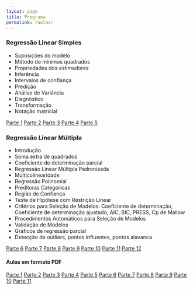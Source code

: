 ```yaml
---
layout: page
title: Programa
permalink: /aulas/
---
```




### Regressão Linear Simples
 
* Suposições do modelo
* Método de mínimos quadrados
* Propriedades dos estimadores
* Inferência
* Intervalos de confiança
* Predição
* Análise de Variância
* Diagnóstico
* Transformação
* Notação matricial

[Parte 1](slides/parte01/parte01.html)
[Parte 2](slides/parte02/parte02.html)
[Parte 3](slides/parte03/parte03.html)
[Parte 4](slides/parte04/parte04.html)
[Parte 5](slides/parte05/parte05.html)


### Regressão Linear Múltipla

* Introdução
* Soma extra de quadrados
* Coeficiente de determinação parcial
* Regressão Linear Múltipla Padronizada
* Multicolinearidade
* Regressão Polinomial
* Preditoras Categóricas
* Região de Confiança
* Teste de Hipótese com Restrição Linear
* Critérios para Seleção de Modelos: Coeficiente de determinação, Coeficiente de determinação ajustado, AIC, BIC, PRESS, Cp de Mallow
* Procedimentos Automáticos para Seleção de Modelos
* Validação de Modelos
* Gráficos de regressão parcial
* Detecção de outliers, pontos influentes, pontos alavanca

[Parte 6](slides/parte06/parte06.html)
[Parte 7](slides/parte07/parte07.html)
[Parte 8](slides/parte08/parte08.html)
[Parte 9](slides/parte09/parte09.html)
[Parte 10](slides/parte10/parte10.html)
[Parte 11](slides/parte11/parte11.html)
[Parte 12](slides/parte12/parte12.html)




#### Aulas em formato PDF


[Parte 1](slides_pdf/parte01.pdf)
[Parte 2](slides_pdf/parte02.pdf)
[Parte 3](slides_pdf/parte03.pdf)
[Parte 4](slides_pdf/parte04.pdf)
[Parte 5](slides_pdf/parte05.pdf)
[Parte 6](slides_pdf/parte06.pdf)
[Parte 7](slides_pdf/parte07.pdf)
[Parte 8](slides_pdf/parte08.pdf)
[Parte 9](slides_pdf/parte09.pdf)
[Parte 10](slides_pdf/parte10.pdf)
[Parte 11](slides_pdf/parte11.pdf)

